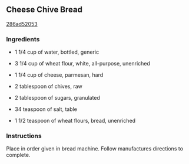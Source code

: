 ## Cheese Chive Bread

[286ad52053](http://www.food.com/recipe/cheese-chive-bread-52477)

### Ingredients

 - 1 1/4 cup of water, bottled, generic

 - 3 1/4 cup of wheat flour, white, all-purpose, unenriched

 - 1 1/4 cup of cheese, parmesan, hard

 - 2 tablespoon of chives, raw

 - 2 tablespoon of sugars, granulated

 - 34 teaspoon of salt, table

 - 1 1/2 teaspoon of wheat flours, bread, unenriched

### Instructions

Place in order given in bread machine. Follow manufactures directions to complete.